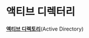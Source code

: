 # 액티브 디렉터리
**[액티브 디렉토리](https://learn.microsoft.com/en-us/windows-server/identity/ad-ds/get-started/virtual-dc/active-directory-domain-services-overview)**(Active Directory)
